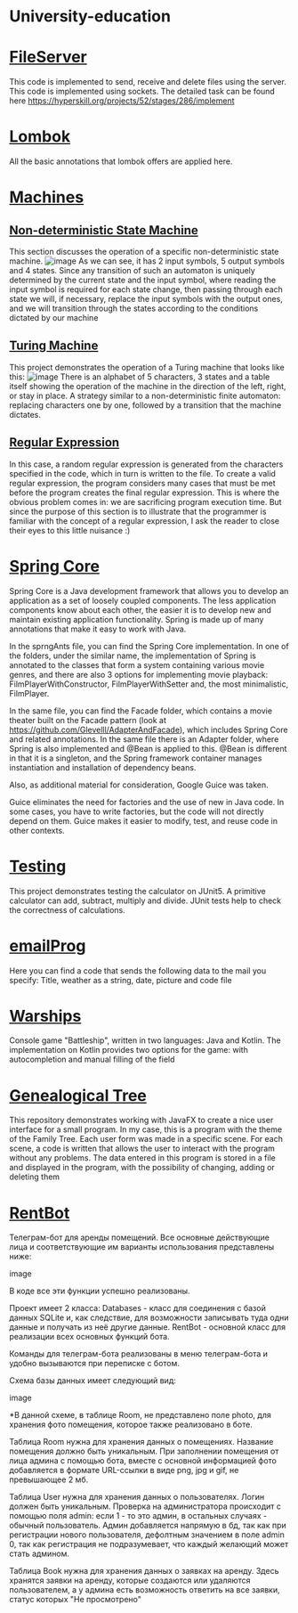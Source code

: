 # University-education

# [FileServer](https://github.com/Glevelll/University-education/tree/main/FileServer)

This code is implemented to send, receive and delete files using the server. This code is implemented using sockets. The detailed task can be found here https://hyperskill.org/projects/52/stages/286/implement

# [Lombok](https://github.com/Glevelll/University-education/tree/main/Lombok)

All the basic annotations that lombok offers are applied here.

# [Machines](https://github.com/Glevelll/University-education/tree/main/Machines)

## [Non-deterministic State Machine](https://github.com/Glevelll/University-education/tree/main/Machines/Machine)

This section discusses the operation of a specific non-deterministic state machine.
![image](https://user-images.githubusercontent.com/113721736/215865928-63f2a50b-5661-44fb-a447-85c467c338de.png)
As we can see, it has 2 input symbols, 5 output symbols and 4 states. Since any transition of such an automaton is uniquely determined by the current state and the input symbol, where reading the input symbol is required for each state change, then passing through each state we will, if necessary, replace the input symbols with the output ones, and we will transition through the states according to the conditions dictated by our machine


## [Turing Machine](https://github.com/Glevelll/University-education/tree/main/Machines/Turing)

This project demonstrates the operation of a Turing machine that looks like this:
![image](https://user-images.githubusercontent.com/113721736/215868756-600dc010-c97d-4eb2-9c67-c1f73518ae68.png)
There is an alphabet of 5 characters, 3 states and a table itself showing the operation of the machine in the direction of the left, right, or stay in place.
A strategy similar to a non-deterministic finite automaton: replacing characters one by one, followed by a transition that the machine dictates.

## [Regular Expression](https://github.com/Glevelll/University-education/tree/main/Machines/Regular)

In this case, a random regular expression is generated from the characters specified in the code, which in turn is written to the file. To create a valid regular expression, the program considers many cases that must be met before the program creates the final regular expression. This is where the obvious problem comes in: we are sacrificing program execution time. But since the purpose of this section is to illustrate that the programmer is familiar with the concept of a regular expression, I ask the reader to close their eyes to this little nuisance :)





# [Spring Core](https://github.com/Glevelll/University-education/tree/main/SprngAntns)
Spring Core is a Java development framework that allows you to develop an application as a set of loosely coupled components. The less application components know about each other, the easier it is to develop new and maintain existing application functionality. Spring is made up of many annotations that make it easy to work with Java.

In the sprngAnts file, you can find the Spring Core implementation. In one of the folders, under the similar name, the implementation of Spring is annotated to the classes that form a system containing various movie genres, and there are also 3 options for implementing movie playback: FilmPlayerWithConstructor, FilmPlayerWithSetter and, the most minimalistic, FilmPlayer.

In the same file, you can find the Facade folder, which contains a movie theater built on the Facade pattern (look at https://github.com/Glevelll/AdapterAndFacade), which includes Spring Core and related annotations. In the same file there is an Adapter folder, where Spring is also implemented and @Bean is applied to this. @Bean is different in that it is a singleton, and the Spring framework container manages instantiation and installation of dependency beans.

Also, as additional material for consideration, Google Guice was taken.

Guice eliminates the need for factories and the use of new in Java code. In some cases, you have to write factories, but the code will not directly depend on them. Guice makes it easier to modify, test, and reuse code in other contexts.





# [Testing](https://github.com/Glevelll/University-education/tree/main/Testing/Calculator)

This project demonstrates testing the calculator on JUnit5. A primitive calculator can add, subtract, multiply and divide. JUnit tests help to check the correctness of calculations.




# [emailProg](https://github.com/Glevelll/University-education/tree/main/emailProg)

Here you can find a code that sends the following data to the mail you specify: Title, weather as a string, date, picture and code file


# [Warships](https://github.com/Glevelll/University-education/tree/main/Warships)

Console game "Battleship", written in two languages: Java and Kotlin. The implementation on Kotlin provides two options for the game: with autocompletion and manual filling of the field


# [Genealogical Tree](https://github.com/Glevelll/University-education/tree/main/Genealogical-tree)

This repository demonstrates working with JavaFX to create a nice user interface for a small program. In my case, this is a program with the theme of the Family Tree. Each user form was made in a specific scene. For each scene, a code is written that allows the user to interact with the program without any problems. The data entered in this program is stored in a file and displayed in the program, with the possibility of changing, adding or deleting them


# [RentBot](https://github.com/Glevelll/University-education/tree/main/Rentbot)

Телеграм-бот для аренды помещений. Все основные действующие лица и соответствующие им варианты использования представлены ниже:

image

В коде все эти функции успешно реализованы.

Проект имеет 2 класса: Databases - класс для соединения с базой данных SQLite и, как следствие, для возможности записывать туда одни данные и получать из неё другие данные. RentBot - основной класс для реализации всех основных функций бота.

Команды для телеграм-бота реализованы в меню телеграм-бота и удобно вызываются при переписке с ботом.

Схема базы данных имеет следующий вид:

image

*В данной схеме, в таблице Room, не представлено поле photo, для хранения фото помещения, которое также реализовано в боте.

Таблица Room нужна для хранения данных о помещениях. Название помещения должно быть уникальным. При заполнении помещения от лица админа с помощью бота, вместе с основной информацией фото добавляется в формате URL-ссылки в виде png, jpg и gif, не превышающее 2 мб.

Таблица User нужна для хранения данных о пользователях. Логин должен быть уникальным. Проверка на администратора происходит с помощью поля admin: если 1 - то это админ, в остальных случаях - обычный пользователь. Админ добавляется напрямую в бд, так как при регистрации нового пользователя, дефолтным значением в поле admin 0, так как регистрация не подразумевает, что каждый желающий может стать админом.

Таблица Book нужна для хранения данных о заявках на аренду. Здесь хранятся заявки на аренду, которые создаются или удаляются пользователем, а у админа есть возможность ответить на все заявки, статус которых "Не просмотрено"
